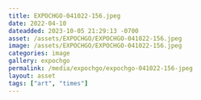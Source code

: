 ```yaml
---
title: EXPOCHGO-041022-156.jpeg
date: 2022-04-10
dateadded: 2023-10-05 21:29:13 -0700
asset: /assets/EXPOCHGO/EXPOCHGO-041022-156.jpeg
image: /assets/EXPOCHGO/EXPOCHGO-041022-156.jpeg
categories: image
gallery: expochgo
permalink: /media/expochgo/expochgo-041022-156-jpeg
layout: asset
tags: ["art", "times"]
--- 
```


